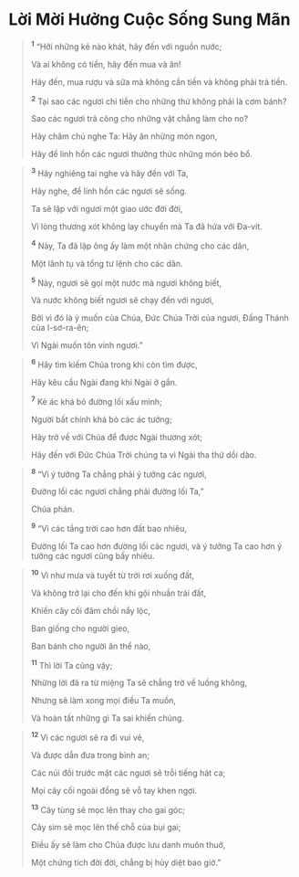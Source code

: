 # Lời Mời Hưởng Cuộc Sống Sung Mãn

> <sup><b>1</b></sup> “Hỡi những kẻ nào khát, hãy đến với nguồn nước;
> 
> Và ai không có tiền, hãy đến mua và ăn!
> 
> Hãy đến, mua rượu và sữa mà không cần tiền và không phải trả tiền.
> 
> <sup><b>2</b></sup> Tại sao các ngươi chi tiền cho những thứ không phải là cơm bánh?
> 
> Sao các ngươi trả công cho những vật chẳng làm cho no?
> 
> Hãy chăm chú nghe Ta: Hãy ăn những món ngon,
> 
> Hãy để linh hồn các ngươi thưởng thức những món béo bổ.
>


> <sup><b>3</b></sup> Hãy nghiêng tai nghe và hãy đến với Ta,
> 
> Hãy nghe, để linh hồn các ngươi sẽ sống.
> 
> Ta sẽ lập với ngươi một giao ước đời đời,
> 
> Vì lòng thương xót không lay chuyển mà Ta đã hứa với Ða-vít.
> 
> <sup><b>4</b></sup> Này, Ta đã lập ông ấy làm một nhân chứng cho các dân,
> 
> Một lãnh tụ và tổng tư lệnh cho các dân.
> 
> <sup><b>5</b></sup> Này, ngươi sẽ gọi một nước mà ngươi không biết,
> 
> Và nước không biết ngươi sẽ chạy đến với ngươi,
> 
> Bởi vì đó là ý muốn của Chúa, Ðức Chúa Trời của ngươi, Ðấng Thánh của I-sơ-ra-ên;
> 
> Vì Ngài muốn tôn vinh ngươi.”
>


> <sup><b>6</b></sup> Hãy tìm kiếm Chúa trong khi còn tìm được,
> 
> Hãy kêu cầu Ngài đang khi Ngài ở gần.
> 
> <sup><b>7</b></sup> Kẻ ác khá bỏ đường lối xấu mình;
> 
> Người bất chính khá bỏ các ác tưởng;
> 
> Hãy trở về với Chúa để được Ngài thương xót;
> 
> Hãy đến với Ðức Chúa Trời chúng ta vì Ngài tha thứ dồi dào.
>


> <sup><b>8</b></sup> “Vì ý tưởng Ta chẳng phải ý tưởng các ngươi,
> 
> Ðường lối các ngươi chẳng phải đường lối Ta,”
> 
> Chúa phán.
> 
> <sup><b>9</b></sup> “Vì các tầng trời cao hơn đất bao nhiêu,
> 
> Ðường lối Ta cao hơn đường lối các ngươi, và ý tưởng Ta cao hơn ý tưởng các ngươi cũng bấy nhiêu.
>


> <sup><b>10</b></sup> Vì như mưa và tuyết từ trời rơi xuống đất,
> 
> Và không trở lại cho đến khi gội nhuần trái đất,
> 
> Khiến cây cối đâm chồi nẩy lộc,
> 
> Ban giống cho người gieo,
> 
> Ban bánh cho người ăn thể nào,
> 
> <sup><b>11</b></sup> Thì lời Ta cũng vậy;
> 
> Những lời đã ra từ miệng Ta sẽ chẳng trở về luống không,
> 
> Nhưng sẽ làm xong mọi điều Ta muốn,
> 
> Và hoàn tất những gì Ta sai khiến chúng.
>


> <sup><b>12</b></sup> Vì các ngươi sẽ ra đi vui vẻ,
> 
> Và được dẫn đưa trong bình an;
> 
> Các núi đồi trước mặt các ngươi sẽ trỗi tiếng hát ca;
> 
> Mọi cây cối ngoài đồng sẽ vỗ tay khen ngợi.
> 
> <sup><b>13</b></sup> Cây tùng sẽ mọc lên thay cho gai góc;
> 
> Cây sim sẽ mọc lên thế chỗ của bụi gai;
> 
> Ðiều ấy sẽ làm cho Chúa được lưu danh muôn thuở,
> 
> Một chứng tích đời đời, chẳng bị hủy diệt bao giờ.”
>

